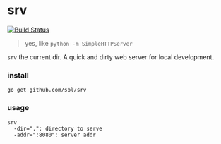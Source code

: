 # srv
[![Build Status](https://travis-ci.org/sbl/srv.svg?branch=master)](https://travis-ci.org/sbl/srv)

> yes, like `python -m SimpleHTTPServer`

`srv` the current dir. A quick and dirty web server for local development.


### install

`go get github.com/sbl/srv`

### usage

```
srv
  -dir=".": directory to serve
  -addr=":8080": server addr
```
